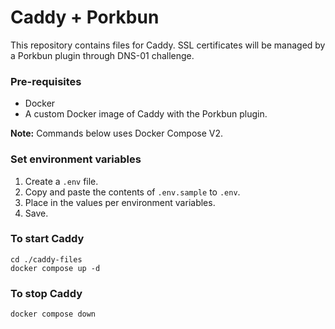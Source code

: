 # Caddy + Porkbun
This repository contains files for Caddy. SSL certificates will be managed by a Porkbun plugin through DNS-01 challenge.

### Pre-requisites
* Docker
* A custom Docker image of Caddy with the Porkbun plugin.

**Note:** Commands below uses Docker Compose V2.

### Set environment variables
1. Create a `.env` file.
2. Copy and paste the contents of `.env.sample` to `.env`. 
3. Place in the values per environment variables.
4. Save.

### To start Caddy
```
cd ./caddy-files
docker compose up -d
```

### To stop Caddy
```
docker compose down
```
